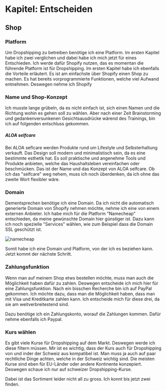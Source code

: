 # Kapitel: Entscheiden
## Shop
### Platform

Um Dropshipping zu betreiben benötige ich eine Platform. Im ersten Kapitel habe ich zwei verglichen und dabei habe ich mich jetzt für eines Entschieden. Ich werde dafür Shopify nutzen, das es momentan die führende Platform ist für Dropshipping. Im ersten Kapitel habe ich ebenfalls die Vorteile erläutert. Es ist am einfachste über Shopify einen Shop zu machen. Es hat bereits vorprogrammierte Funktionen, welche viel Aufwand entnehmen. Deswegen nehme ich Shopify
### Name und Shop-Konzept

Ich musste lange grübeln, da es nicht einfach ist, sich einen Namen und die Richtung wohin es gehen soll zu wählen. Aber nach einer Zeit Brainstorming und gedankenversunkenen Gesichtsausdrücke wärend des Trainings, bin ich auf folgenden entschluss gekommen.

##### ALOA selfcare

Bei ALOA seflcare werden Produkte rund um Lifestyle und Selbsterhaltung verkauft. Das Design soll modern und minimalistisch sein, da es eine bestimmte esthetik hat. Es soll praktische und angenehme Tools und Produkte anbieten, welche das Haushaltsleben vereinfachen oder beschmücken. Das ist der Name und das Konzept von ALOA selfcare. Ob ich das "selfcare" weg nehem, muss ich noch überdenken, da ich ohne das zweite Wort flexibler wäre.

### Domain

Dementsprechen benötige ich eine Domain. Da ich nicht die automatisch generierte Domain von Shopify nehmen möchte, nehme ich eine von einem externen Anbieter. Ich habe mich für die Platform "Namecheap" entschieden, da meine gewünschte Domain hier günstiger ist. Dazu kann ich noch spezielle "Services" wählen, wie zum Beispiel dass die Domain SSL geschützt ist.

![namecheap](https://user-images.githubusercontent.com/90186208/171422499-cae59511-60ed-4f2e-bcab-c9b8f9e79692.png)

Somit habe ich eine Domain und Platform, von der ich es beziehen kann. Jetzt kommt der nächste Schritt.

### Zahlungsfunktion

Wenn man auf meinem Shop etws bestellen möchte, muss man auch die Möglichkeit haben dafür zu zahlen. Deswegen entscheide ich mich hier für eine Zahlungsfunktion. Nach ein bisschen Recherche bin ich auf PayPal gekommen. Ich möchte dazu, dass man die Möglichkeit haben, dass man mit Visa und Kreditkarte zahlen kann. Ich entscheide mich für diese drei, da sie am weitverbreitestend sind.

Dazu benötige ich ein Zahlungskonto, worauf die Zahlungen kommen. Dafür nehme ebenfalls ich Paypal.

### Kurs wählen

Es gibt viele Kurse für Dropshipping auf dem Markt. Deswegen werde ich diese filtern müssen. Mir ist es wichtig, dass der Kurs auch für Dropshipping von und inder der Schweiz aus kompatibel ist. Man muss ja auch auf paar rechtliche Dinge achten, welche in der Schweiz wichtig sind. Die meisten Kurse sind eben für EU-Länder oder andere Kontinente konzepiert. Deswegen schaue ich nur auf schweizer Dropshipping-Kurse.

Dabei ist das Sortiment leider nicht all zu gross. Ich konnt bis jetzt zwei finden.

